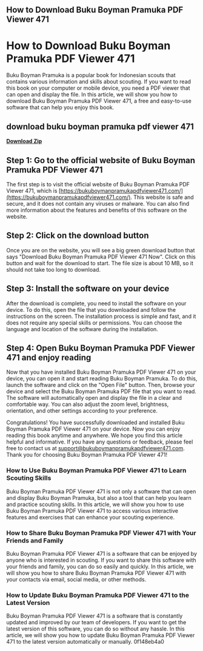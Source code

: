## How to Download Buku Boyman Pramuka PDF Viewer 471

  
# How to Download Buku Boyman Pramuka PDF Viewer 471
 
Buku Boyman Pramuka is a popular book for Indonesian scouts that contains various information and skills about scouting. If you want to read this book on your computer or mobile device, you need a PDF viewer that can open and display the file. In this article, we will show you how to download Buku Boyman Pramuka PDF Viewer 471, a free and easy-to-use software that can help you enjoy this book.
 
## download buku boyman pramuka pdf viewer 471


[**Download Zip**](https://searchdisvipas.blogspot.com/?download=2tMjwZ)

 
## Step 1: Go to the official website of Buku Boyman Pramuka PDF Viewer 471
 
The first step is to visit the official website of Buku Boyman Pramuka PDF Viewer 471, which is [https://bukuboymanpramukapdfviewer471.com/](https://bukuboymanpramukapdfviewer471.com/). This website is safe and secure, and it does not contain any viruses or malware. You can also find more information about the features and benefits of this software on the website.
 
## Step 2: Click on the download button
 
Once you are on the website, you will see a big green download button that says "Download Buku Boyman Pramuka PDF Viewer 471 Now". Click on this button and wait for the download to start. The file size is about 10 MB, so it should not take too long to download.
 
## Step 3: Install the software on your device
 
After the download is complete, you need to install the software on your device. To do this, open the file that you downloaded and follow the instructions on the screen. The installation process is simple and fast, and it does not require any special skills or permissions. You can choose the language and location of the software during the installation.
 
## Step 4: Open Buku Boyman Pramuka PDF Viewer 471 and enjoy reading
 
Now that you have installed Buku Boyman Pramuka PDF Viewer 471 on your device, you can open it and start reading Buku Boyman Pramuka. To do this, launch the software and click on the "Open File" button. Then, browse your device and select the Buku Boyman Pramuka PDF file that you want to read. The software will automatically open and display the file in a clear and comfortable way. You can also adjust the zoom level, brightness, orientation, and other settings according to your preference.
 
Congratulations! You have successfully downloaded and installed Buku Boyman Pramuka PDF Viewer 471 on your device. Now you can enjoy reading this book anytime and anywhere. We hope you find this article helpful and informative. If you have any questions or feedback, please feel free to contact us at [support@bukuboymanpramukapdfviewer471.com](mailto:support@bukuboymanpramukapdfviewer471.com). Thank you for choosing Buku Boyman Pramuka PDF Viewer 471!
  
### How to Use Buku Boyman Pramuka PDF Viewer 471 to Learn Scouting Skills
 
Buku Boyman Pramuka PDF Viewer 471 is not only a software that can open and display Buku Boyman Pramuka, but also a tool that can help you learn and practice scouting skills. In this article, we will show you how to use Buku Boyman Pramuka PDF Viewer 471 to access various interactive features and exercises that can enhance your scouting experience.
  
### How to Share Buku Boyman Pramuka PDF Viewer 471 with Your Friends and Family
 
Buku Boyman Pramuka PDF Viewer 471 is a software that can be enjoyed by anyone who is interested in scouting. If you want to share this software with your friends and family, you can do so easily and quickly. In this article, we will show you how to share Buku Boyman Pramuka PDF Viewer 471 with your contacts via email, social media, or other methods.
  
### How to Update Buku Boyman Pramuka PDF Viewer 471 to the Latest Version
 
Buku Boyman Pramuka PDF Viewer 471 is a software that is constantly updated and improved by our team of developers. If you want to get the latest version of this software, you can do so without any hassle. In this article, we will show you how to update Buku Boyman Pramuka PDF Viewer 471 to the latest version automatically or manually.
 0f148eb4a0
